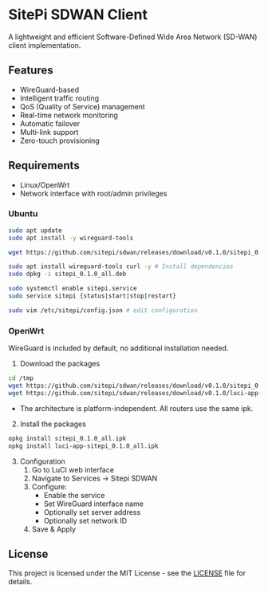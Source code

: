 # SitePi SDWAN Client

A lightweight and efficient Software-Defined Wide Area Network (SD-WAN) client implementation.

## Features

- WireGuard-based
- Intelligent traffic routing
- QoS (Quality of Service) management
- Real-time network monitoring
- Automatic failover
- Multi-link support
- Zero-touch provisioning

## Requirements

- Linux/OpenWrt
- Network interface with root/admin privileges

### Ubuntu
```bash
sudo apt update
sudo apt install -y wireguard-tools

wget https://github.com/sitepi/sdwan/releases/download/v0.1.0/sitepi_0.1.0_all.deb

sudo apt install wireguard-tools curl -y # Install dependencies
sudo dpkg -i sitepi_0.1.0_all.deb

sudo systemctl enable sitepi.service
sudo service sitepi {status|start|stop|restart}

sudo vim /etc/sitepi/config.json # edit configuration
```

### OpenWrt
WireGuard is included by default, no additional installation needed.

1. Download the packages
```bash
cd /tmp
wget https://github.com/sitepi/sdwan/releases/download/v0.1.0/sitepi_0.1.0_all.ipk
wget https://github.com/sitepi/sdwan/releases/download/v0.1.0/luci-app-sitepi_0.1.0_all.ipk
```

- The architecture is platform-independent. All routers use the same ipk.

2. Install the packages
```bash
opkg install sitepi_0.1.0_all.ipk
opkg install luci-app-sitepi_0.1.0_all.ipk
```

3. Configuration
   1. Go to LuCI web interface
   2. Navigate to Services -> Sitepi SDWAN
   3. Configure:
      - Enable the service
      - Set WireGuard interface name
      - Optionally set server address
      - Optionally set network ID
   4. Save & Apply

## License

This project is licensed under the MIT License - see the [LICENSE](LICENSE) file for details.
